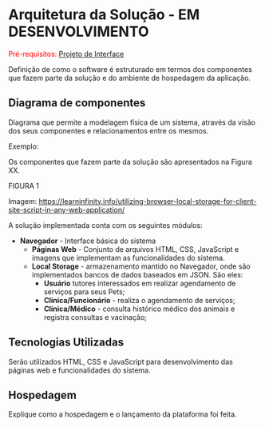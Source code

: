 # Arquitetura da Solução - EM DESENVOLVIMENTO

<span style="color:red">Pré-requisitos: <a href="3-Projeto de Interface.md"> Projeto de Interface</a></span>

Definição de como o software é estruturado em termos dos componentes que fazem parte da solução e do ambiente de hospedagem da aplicação.

## Diagrama de componentes

Diagrama que permite a modelagem física de um sistema, através da visão dos seus componentes e relacionamentos entre os mesmos.

Exemplo: 

Os componentes que fazem parte da solução são apresentados na Figura XX.

FIGURA 1

Imagem: https://learninfinity.info/utilizing-browser-local-storage-for-client-site-script-in-any-web-application/

A solução implementada conta com os seguintes módulos:

- **Navegador** - Interface básica do sistema  
  - **Páginas Web** - Conjunto de arquivos HTML, CSS, JavaScript e imagens que implementam as funcionalidades do sistema.
   - **Local Storage** - armazenamento mantido no Navegador, onde são implementados bancos de dados baseados em JSON. São eles: 
     - **Usuário**  tutores interessados em realizar agendamento de serviços para seus Pets;
     - **Clínica/Funcionário** - realiza o agendamento de serviços; 
     - **Clínica/Médico** - consulta histórico médico dos animais e registra consultas e vacinação;



## Tecnologias Utilizadas

Serão utilizados HTML, CSS e JavaScript para desenvolvimento das páginas web e funcionalidades do sistema.


## Hospedagem

Explique como a hospedagem e o lançamento da plataforma foi feita.

